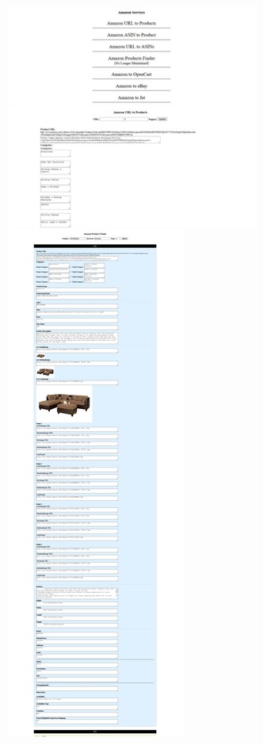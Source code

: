 ![0-menu.jpg](0-menu.jpg)
![1-amz2products.jpg](1-amz2products.jpg)
![1-amzfinder.jpg](1-amzfinder.jpg)